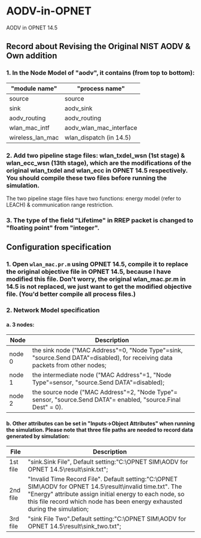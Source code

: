 # AODV-in-OPNET
AODV in OPNET 14.5

## Record about Revising the Original NIST AODV & Own addition
### 1. In the Node Model of "aodv", it contains (from top to bottom):
  "module name"	|	"process name"
	  -------------|-------------
	  source		|	  source
	   sink		  |	         aodv_sink
	 aodv_routing	|		aodv_routing
	wlan_mac_intf	|		aodv_wlan_mac_interface
	wireless_lan_mac	|	wlan_dispatch	(in 14.5)
### 2. Add two pipeline stage files: wlan_txdel_wsn (1st stage) & wlan_ecc_wsn (13th stage), which are the modifications of the original wlan_txdel and wlan_ecc in OPNET 14.5 respectively. You should compile these two files before running the simulation.

The two pipeline stage files have two functions: energy model (refer to LEACH) & communication range restriction.

### 3. The type of the field "Lifetime" in RREP packet is changed to "floating point" from "integer".

## Configuration specification
### 1. Open `wlan_mac.pr.m` using OPNET 14.5, compile it to replace the original objective file in OPNET 14.5, because I have modified this file. Don't worry, the original wlan_mac.pr.m in 14.5 is not replaced, we just want to get the modified objective file. (You'd better compile all process files.)
### 2. Network Model specification
#### a. 3 nodes: 
 Node | Description          
 ------------- | -----------
 node 0| the sink node ("MAC Address"=0, "Node Type"=sink, "source.Send DATA"=disabled), for receiving data packets from other nodes;
node 1 | the intermediate node ("MAC Address"=1, "Node Type"=sensor, "source.Send DATA"=disabled);
node 2 | the source node ("MAC Address"=2, "Node Type"= sensor, "source.Send DATA"= enabled, "source.Final Dest" = 0).
#### b. Other attributes can be set in "Inputs->Object Attributes" when running the simulation. Please note that three file paths are needed to record data generated by simulation:
 File | Description          
 ------------- | -----------
 1st file| "sink.Sink File", Default setting:"C:\OPNET SIM\AODV for OPNET 14.5\result\sink.txt";
2nd file| "Invalid Time Record File". Default setting:"C:\OPNET SIM\AODV for OPNET 14.5\result\invalid time.txt". The "Energy" attribute assign initial energy to each node, so this file record which node has been energy exhausted during the simulation;
	3rd file| "sink File Two".Default setting:"C:\OPNET SIM\AODV for OPNET 14.5\result\sink_two.txt";
